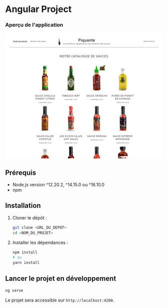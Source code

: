 # Angular Project

### Aperçu de l'application

![Aperçu de l'application](./overview.png)

## Prérequis

* Node.js version ^12.20.2, ^14.15.0 ou ^16.10.0
* npm

## Installation

1. Cloner le dépôt :

   ```bash
   git clone <URL_DU_DEPOT>
   cd <NOM_DU_PROJET>
   ```

2. Installer les dépendances :

   ```bash
   npm install
   # ou
   yarn install
   ```

## Lancer le projet en développement

```bash
ng serve
```

Le projet sera accessible sur `http://localhost:4200`.


